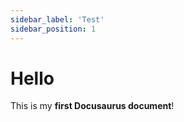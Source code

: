 ```yaml
---
sidebar_label: 'Test'
sidebar_position: 1
---
```


# Hello

This is my **first Docusaurus document**!
